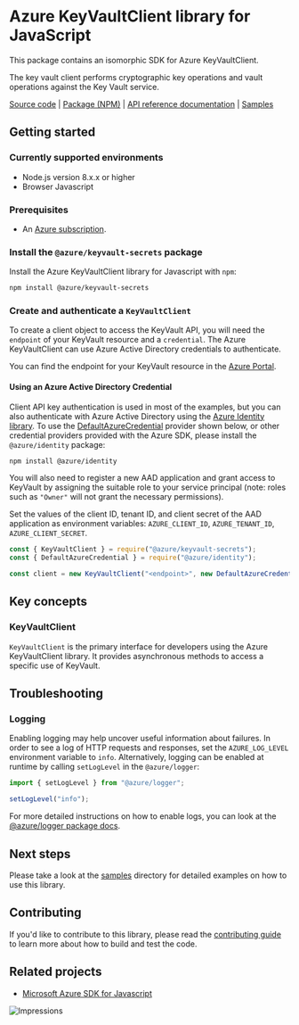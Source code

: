 # Azure KeyVaultClient library for JavaScript

This package contains an isomorphic SDK for Azure KeyVaultClient.

The key vault client performs cryptographic key operations and vault operations against the Key Vault service.

[Source code](https://github.com/Azure/azure-sdk-for-js/tree/master/undefined) |
[Package (NPM)](https://www.npmjs.com/package/@azure/keyvault-secrets) |
[API reference documentation](https://docs.microsoft.com/javascript/api/@azure/keyvault-secrets) |
[Samples](https://github.com/Azure/azure-sdk-for-js/tree/master/undefined/samples)

## Getting started

### Currently supported environments

- Node.js version 8.x.x or higher
- Browser Javascript

### Prerequisites

- An [Azure subscription][azure_sub].

### Install the `@azure/keyvault-secrets` package

Install the Azure KeyVaultClient library for Javascript with `npm`:

```bash
npm install @azure/keyvault-secrets
```

### Create and authenticate a `KeyVaultClient`

To create a client object to access the KeyVault API, you will need the `endpoint` of your KeyVault resource and a `credential`. The Azure KeyVaultClient can use Azure Active Directory credentials to authenticate.

You can find the endpoint for your KeyVault resource in the [Azure Portal][azure_portal].

#### Using an Azure Active Directory Credential

Client API key authentication is used in most of the examples, but you can also authenticate with Azure Active Directory using the [Azure Identity library][azure_identity]. To use the [DefaultAzureCredential][defaultazurecredential] provider shown below, or other credential providers provided with the Azure SDK, please install the `@azure/identity` package:

```bash
npm install @azure/identity
```

You will also need to register a new AAD application and grant access to KeyVault by assigning the suitable role to your service principal (note: roles such as `"Owner"` will not grant the necessary permissions).

Set the values of the client ID, tenant ID, and client secret of the AAD application as environment variables: `AZURE_CLIENT_ID`, `AZURE_TENANT_ID`, `AZURE_CLIENT_SECRET`.

```javascript
const { KeyVaultClient } = require("@azure/keyvault-secrets");
const { DefaultAzureCredential } = require("@azure/identity");

const client = new KeyVaultClient("<endpoint>", new DefaultAzureCredential());
```

## Key concepts

### KeyVaultClient

`KeyVaultClient` is the primary interface for developers using the Azure KeyVaultClient library. It provides asynchronous methods to access a specific use of KeyVault.

## Troubleshooting

### Logging

Enabling logging may help uncover useful information about failures. In order to see a log of HTTP requests and responses, set the `AZURE_LOG_LEVEL` environment variable to `info`. Alternatively, logging can be enabled at runtime by calling `setLogLevel` in the `@azure/logger`:

```javascript
import { setLogLevel } from "@azure/logger";

setLogLevel("info");
```

For more detailed instructions on how to enable logs, you can look at the [@azure/logger package docs](https://github.com/Azure/azure-sdk-for-js/tree/master/sdk/core/logger).

## Next steps

Please take a look at the [samples](https://github.com/Azure/azure-sdk-for-js/tree/master/undefined/samples) directory for detailed examples on how to use this library.

## Contributing

If you'd like to contribute to this library, please read the [contributing guide](https://github.com/Azure/azure-sdk-for-js/blob/master/CONTRIBUTING.md) to learn more about how to build and test the code.

## Related projects

- [Microsoft Azure SDK for Javascript](https://github.com/Azure/azure-sdk-for-js)

![Impressions](https://azure-sdk-impressions.azurewebsites.net/api/impressions/azure-sdk-for-js%2Fsdk%2Fundefined%2Fundefined%2FREADME.png)

[azure_cli]: https://docs.microsoft.com/cli/azure
[azure_sub]: https://azure.microsoft.com/free/
[azure_portal]: https://portal.azure.com
[azure_identity]: https://github.com/Azure/azure-sdk-for-js/tree/master/sdk/identity/identity
[defaultazurecredential]: https://github.com/Azure/azure-sdk-for-js/tree/master/sdk/identity/identity#defaultazurecredential